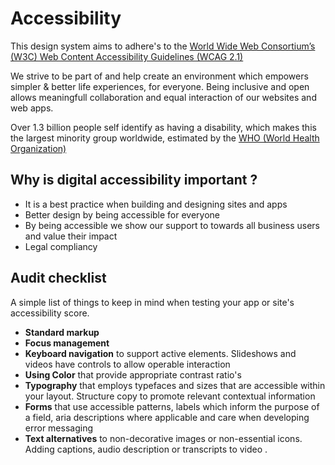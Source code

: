 # Accessibility

This design system aims to adhere's to the [World Wide Web Consortium’s (W3C) Web Content Accessibility Guidelines (WCAG 2.1)](https://www.w3.org/TR/WCAG21/)

We strive to be part of and help create an environment which empowers simpler & better life experiences, for everyone. Being inclusive and open allows meaningfull collaboration and equal interaction of our websites and web apps.

Over 1.3 billion people self identify as having a disability, which makes this the largest minority group worldwide, estimated by the <a href="https://www.who.int/teams/noncommunicable-diseases/sensory-functions-disability-and-rehabilitation/world-report-on-disability" target="_blank">WHO (World Health Organization)</a>

## Why is digital accessibility important ?

- It is a best practice when building and designing sites and apps
- Better design by being accessible for everyone
- By being accessible we show our support to towards all business users and value their impact
- Legal compliancy

## Audit checklist

A simple list of things to keep in mind when testing your app or site's accessibility score.

- **Standard markup**
- **Focus management**
- **Keyboard navigation** to support active elements. Slideshows and videos have controls to allow operable interaction
- **Using Color** that provide appropriate contrast ratio's
- **Typography** that employs typefaces and sizes that are accessible within your layout. Structure copy to promote relevant contextual information
- **Forms** that use accessible patterns, labels which inform the purpose of a field, aria descriptions where applicable and care when developing error messaging
- **Text alternatives** to non-decorative images or non-essential icons. Adding captions, audio description or transcripts to video
.
<!-- TODO: Manual accessibility testing


- https://wave.webaim.org/extension/
- Screen readers
- Browser DevTools -->

<!-- Lighthouse Automated accessibility testing -->
